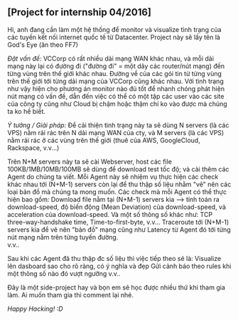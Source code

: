 ## [Project for internship 04/2016]
Hi, anh đang cần làm một hệ thống để monitor và visualize tình trạng của các tuyến kết nối internet quốc tế từ Datacenter. Project này sẽ lấy tên là God's Eye (ăn theo FF7)

*Đặt vấn đề:* VCCorp có rất nhiều dải mạng WAN khác nhau, và mỗi dải mạng này lại có đường đi ("đường đi" = một dãy các router/nút mạng) đến từng vùng trên thế giới khác nhau. Đường về của các gói tin từ từng vùng trên thế giới tới từng dải mạng của VCCorp cũng khác nhau. 
Với tình trạng như vậy hiện cho phương án monitor nào đủ tốt để nhanh chóng phát hiện nút mạng có vấn đề, dẫn đến việc có thể có một tập các user vào các site của công ty cũng như Cloud bị chậm hoặc thậm chí ko vào được mà chúng ta ko hề biết.

*Ý tưởng / Giải pháp:* Để cải thiện tình trạng này ta sẽ dùng N servers (là các VPS) nằm rải rác trên N dải mạng WAN của cty, và M servers (là các VPS) nằm rải rác ở các vùng trên thế giới (thuê của AWS, GoogleCloud, Rackspace, v.v...)

 Trên N+M servers này ta sẽ cài Webserver, host các file 100KB/1MB/10MB/100MB sẽ dùng để download test tốc độ; và cài thêm các Agent do chúng ta viết. 
Mỗi Agent này sẽ nhiệm vụ thực hiện các check khác nhau tới (N+M-1) servers còn lại để thu thập số liệu nhằm "vẽ" nên các loại bản đồ mà chúng ta mong muốn. Các check mà mỗi Agent có thể thực hiện bao gồm: 
Download file nằm tại (N+M-1) servers kia --> tính toán ra download-speed, độ biến động (Mean Deviation) của download-speed, và acceleration của download-speed. Và một số thông số khác như: TCP three-way-handshake time, Time-to-first-byte, v.v...
 Traceroute tới (N+M-1) servers kia để vẽ nên "bản đồ" mạng cũng như Latency từ Agent đó tới từng nút mạng nằm trên từng tuyến đường.  
v.v..

Sau khi các Agent đã thu thập đc số liệu thì việc tiếp theo sẽ là:
Visualize lên dasboard sao cho rõ ràng, có ý nghĩa và đẹp 
Gửi cảnh báo theo rules khi một thông số nào đó vượt ngưỡng
v.v..

Đây là một side-project hay và bọn em sẽ học được nhiều thứ khi tham gia làm. Ai muốn tham gia thì comment lại nhé.

*Happy Hacking! :D*

